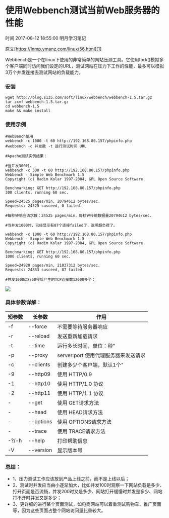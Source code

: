 # 使用Webbench测试当前Web服务器的性能

 时间 2017-08-12 18:55:00  明月学习笔记

原文[https://lnmp.ymanz.com/linux/56.html][1]


Webbench是一个在linux下使用的非常简单的网站压测工具。它使用fork()模拟多个客户端同时访问我们设定的URL，测试网站在压力下工作的性能，最多可以模拟3万个并发连接去测试网站的负载能力。

### 安装

    wget http://blog.s135.com/soft/linux/webbench/webbench-1.5.tar.gz
    tar zxvf webbench-1.5.tar.gz
    cd webbench-1.5
    make && make install

### 使用示例

    #WebBench使用
    webbench -c 1000 -t 60 http://192.168.80.157/phpinfo.php
    #webbench -c 并发数 -t 运行测试时间 URL
    
    #Apache测试实例结果：
    
    #当并发300时，
    webbench -c 300 -t 60 http://192.168.80.157/phpinfo.php
    Webbench - Simple Web Benchmark 1.5
    Copyright (c) Radim Kolar 1997-2004, GPL Open Source Software.
    
    Benchmarking: GET http://192.168.80.157/phpinfo.php
    300 clients, running 60 sec.
    
    Speed=24525 pages/min, 20794612 bytes/sec.
    Requests: 24525 susceed, 0 failed.
    
    #每秒钟响应请求数：24525 pages/min，每秒钟传输数据量20794612 bytes/sec.
    
    #当并发1000时，已经显示有87个连接failed了，说明超负荷了。
    
    webbench -c 1000 -t 60 http://192.168.80.157/phpinfo.php
    Webbench - Simple Web Benchmark 1.5
    Copyright (c) Radim Kolar 1997-2004, GPL Open Source Software.
    
    Benchmarking: GET http://192.168.80.157/phpinfo.php
    1000 clients, running 60 sec.
    
    Speed=24920 pages/min, 21037312 bytes/sec.
    Requests: 24833 susceed, 87 failed.
    
    #并发1000运行60秒后产生的TCP连接数12000多个：

![][4]

### 具体参数详解：

短参数 | 长参数 | 作用 
-|-|-
-f | --force | 不需要等待服务器响应 
-r | --reload | 发送重新加载请求 
-t | --time | 运行多长时间，单位：秒" 
-p | --proxy | server:port 使用代理服务器来发送请求 
-c | --clients | 创建多少个客户端，默认1个" 
-9 | --http09 | 使用 HTTP/0.9 
-1 | --http10 | 使用 HTTP/1.0 协议 
-2 | --http11 | 使用 HTTP/1.1 协议 
- | --get | 使用 GET请求方法 
- | --head | 使用 HEAD请求方法 
- | --options | 使用 OPTIONS请求方法 
- | --trace | 使用 TRACE请求方法 
-?/-h | --help | 打印帮助信息 
-V | --version | 显示版本号 

### 总结：

* 1、压力测试工作应该放到产品上线之前，而不是上线以后；
* 2、测试时并发应当由小逐渐加大，比如并发100时观察一下网站负载是多少、打开页面是否流畅，并发200时又是多少、网站打开缓慢时并发是多少、网站打不开时并发又是多少；
* 3、更详细的进行某个页面测试，如电商网站可以着重测试购物车、推广页面等，因为这些页面占整个网站访问量比重较大。


[1]: https://lnmp.ymanz.com/linux/56.html

[4]: http://img1.tuicool.com/BNVfee.png